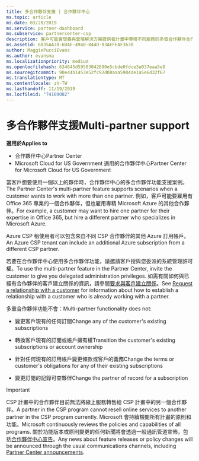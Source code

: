 ```yaml
---
title: 多合作夥伴支援 | 合作夥伴中心
ms.topic: article
ms.date: 03/20/2019
ms.service: partner-dashboard
ms.subservice: partnercenter-csp
description: 客戶可能會想要與雲端解決方案提供者計畫中專精不同服務的多個合作夥伴合作。
ms.assetid: 6835AA78-6DAE-4940-844D-B3AEFEAF3630
author: MaggiePucciEvans
ms.author: evansma
ms.localizationpriority: medium
ms.openlocfilehash: 634645d59503042690e5cbde0fdce3a037eaa5e8
ms.sourcegitcommit: 90e44b1453e52fc92d08aaa5904de1a5e6d32f67
ms.translationtype: MT
ms.contentlocale: zh-TW
ms.lasthandoff: 11/19/2019
ms.locfileid: "74189082"
---
```

# <a name="multi-partner-support"></a><span data-ttu-id="05015-103">多合作夥伴支援</span><span class="sxs-lookup"><span data-stu-id="05015-103">Multi-partner support</span></span>

<span data-ttu-id="05015-104">**適用於**</span><span class="sxs-lookup"><span data-stu-id="05015-104">**Applies to**</span></span>

-  <span data-ttu-id="05015-105">合作夥伴中心</span><span class="sxs-lookup"><span data-stu-id="05015-105">Partner Center</span></span>
-  <span data-ttu-id="05015-106">Microsoft Cloud for US Government 適用的合作夥伴中心</span><span class="sxs-lookup"><span data-stu-id="05015-106">Partner Center for Microsoft Cloud for US Government</span></span>

<span data-ttu-id="05015-107">當客戶想要使用一個以上的夥伴時，合作夥伴中心的多合作夥伴功能支援案例。</span><span class="sxs-lookup"><span data-stu-id="05015-107">The Partner Center's multi-partner feature supports scenarios when a customer wants to work with more than one partner.</span></span> <span data-ttu-id="05015-108">例如，客戶可能要雇用有 Office 365 專業的一個合作夥伴，但也雇用專精 Microsoft Azure 的其他合作夥伴。</span><span class="sxs-lookup"><span data-stu-id="05015-108">For example, a customer may want to hire one partner for their expertise in Office 365, but hire a different partner who specializes in Microsoft Azure.</span></span> 

<span data-ttu-id="05015-109">Azure CSP 租使用者可以包含來自不同 CSP 合作夥伴的其他 Azure 訂用帳戶。</span><span class="sxs-lookup"><span data-stu-id="05015-109">An Azure CSP tenant can include an additional Azure subscription from a different CSP partner.</span></span>

<span data-ttu-id="05015-110">若要在合作夥伴中心使用多合作夥伴功能，請邀請客戶授與您委派的系統管理許可權。</span><span class="sxs-lookup"><span data-stu-id="05015-110">To use the multi-partner feature in the Partner Center, invite the customer to give you delegated administration privileges.</span></span> <span data-ttu-id="05015-111">如需有關如何與已經有合作夥伴的客戶建立關係的資訊，請參閱[要求與客戶建立關係](request-a-relationship-with-a-customer.md)。</span><span class="sxs-lookup"><span data-stu-id="05015-111">See [Request a relationship with a customer](request-a-relationship-with-a-customer.md) for information about how to establish a relationship with a customer who is already working with a partner.</span></span>

<span data-ttu-id="05015-112">多重合作夥伴功能不會：</span><span class="sxs-lookup"><span data-stu-id="05015-112">Multi-partner functionality does not:</span></span>

- <span data-ttu-id="05015-113">變更客戶現有的任何訂閱</span><span class="sxs-lookup"><span data-stu-id="05015-113">Change any of the customer's existing subscriptions</span></span>

- <span data-ttu-id="05015-114">轉換客戶現有的訂閱或帳戶擁有權</span><span class="sxs-lookup"><span data-stu-id="05015-114">Transition the customer's existing subscriptions or account ownership</span></span>

- <span data-ttu-id="05015-115">針對任何現有的訂用帳戶變更條款或客戶的義務</span><span class="sxs-lookup"><span data-stu-id="05015-115">Change the terms or customer's obligations for any of their existing subscriptions</span></span>

- <span data-ttu-id="05015-116">變更訂閱的記錄可查夥伴</span><span class="sxs-lookup"><span data-stu-id="05015-116">Change the partner of record for a subscription</span></span>

> [!IMPORTANT]  
> <span data-ttu-id="05015-117">CSP 計畫中的合作夥伴目前無法將線上服務轉售給 CSP 計畫中的另一個合作夥伴。</span><span class="sxs-lookup"><span data-stu-id="05015-117">A partner in the CSP program cannot resell online services to another partner in the CSP program currently.</span></span> <span data-ttu-id="05015-118">Microsoft 會持續檢閱所有計畫的原則和功能。</span><span class="sxs-lookup"><span data-stu-id="05015-118">Microsoft continuously reviews the policies and capabilities of all programs.</span></span> <span data-ttu-id="05015-119">關於功能版本或原則變更的任何新聞將會透過一般通訊管道宣佈，包括[合作夥伴中心宣告](https://partner.microsoft.com/pcv/announcements)。</span><span class="sxs-lookup"><span data-stu-id="05015-119">Any news about feature releases or policy changes will be announced through the usual communications channels, including [Partner Center announcements](https://partner.microsoft.com/pcv/announcements).</span></span>







